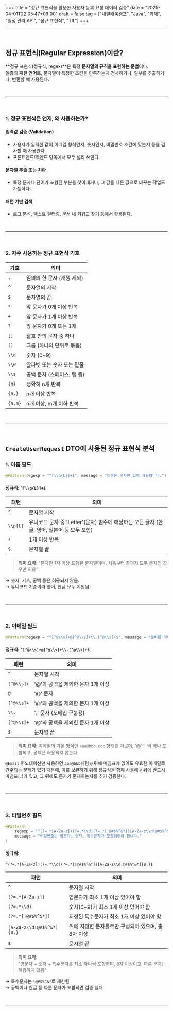+++
title = "정규 표현식을 활용한 사용자 등록 요청 데이터 검증"
date = "2025-04-01T22:05:47+09:00"
draft = false
tag = ["내일배움캠프", "Java", "과제", "일정 관리 API", "정규 표현식", "TIL"]
+++

<hr>
<br>

## 정규 표현식(Regular Expression)이란?

**정규 표현식(정규식, regex)**은 특정 **문자열의 규칙을 표현하는 문법**이다.  
일종의 **패턴 언어**로, 문자열이 특정한 조건을 만족하는지 검사하거나, 일부를 추출하거나, 변환할 때 사용된다.

<br>
<hr>
<br>

### 1. 정규 표현식은 언제, 왜 사용하는가?

#### 입력값 검증 (Validation)
- 사용자가 입력한 값이 이메일 형식인지, 숫자인지, 비밀번호 조건에 맞는지 등을 검사할 때 사용한다.
- 프론트엔드/백엔드 양쪽에서 모두 널리 쓰인다.

#### 문자열 추출 또는 치환
- 특정 문자나 단어가 포함된 부분을 찾아내거나, 그 값을 다른 값으로 바꾸는 작업도 가능하다.

#### 패턴 기반 검색
- 로그 분석, 텍스트 필터링, 문서 내 키워드 찾기 등에서 활용된다.

<br>
<hr>
<br>

### 2. 자주 사용하는 정규 표현식 기호

| 기호 | 의미 |
|------|------|
| `.` | 임의의 한 문자 (개행 제외) |
| `^` | 문자열의 시작 |
| `$` | 문자열의 끝 |
| `*` | 앞 문자가 0개 이상 반복 |
| `+` | 앞 문자가 1개 이상 반복 |
| `?` | 앞 문자가 0개 또는 1개 |
| `[]` | 괄호 안의 문자 중 하나 |
| `()` | 그룹 (하나의 단위로 묶음) |
| `\\d` | 숫자 (0~9) |
| `\\w` | 알파벳 또는 숫자 또는 밑줄 |
| `\\s` | 공백 문자 (스페이스, 탭 등) |
| `{n}` | 정확히 n개 반복 |
| `{n,}` | n개 이상 반복 |
| `{n,m}` | n개 이상, m개 이하 반복 |

<br>
<hr>
<br>

## `CreateUserRequest` DTO에 사용된 정규 표현식 분석

### 1. 이름 필드

```java
@Pattern(regexp = "^[\\p{L}]+$", message = "이름은 문자만 입력 가능합니다.")
```

#### 정규식: `^[\\p{L}]+$`

| 패턴 | 의미 |
|------|------|
| `^` | 문자열 시작 |
| `\\p{L}` | 유니코드 문자 중 'Letter'(문자) 범주에 해당하는 모든 글자 (한글, 영어, 일본어 등 모두 포함) |
| `+` | 1개 이상 반복 |
| `$` | 문자열 끝 |

> **의미 요약**: "문자만 1자 이상 포함된 문자열이며, 처음부터 끝까지 모두 문자인 경우만 허용"

→ 숫자, 기호, 공백 등은 허용되지 않음.  
→ 유니코드 기준이라 영어, 한글 모두 지원됨.

<br>
<hr>
<br>

### 2. 이메일 필드

```java
@Pattern(regexp = "^[^@\\s]+@[^@\\s]+\\.[^@\\s]+$", message = "올바른 이메일이 아닙니다.")
```

#### 정규식: `^[^@\\s]+@[^@\\s]+\\.[^@\\s]+$`

| 패턴 | 의미 |
|------|------|
| `^` | 문자열 시작 |
| `[^@\\s]+` | '@'와 공백을 제외한 문자 1개 이상 |
| `@` | '@' 문자 |
| `[^@\\s]+` | '@'와 공백을 제외한 문자 1개 이상 |
| `\\.` | '.' 문자 (도메인 구분용) |
| `[^@\\s]+` | '@'와 공백을 제외한 문자 1개 이상 |
| `$` | 문자열 끝 |

> **의미 요약**: 이메일의 기본 형식인 `aaa@bbb.ccc` 형태를 따르며, '@'는 딱 하나 포함되고, 공백은 허용되지 않는다.

`@Email` 어노테이션만 사용하면 `aaa@bbb`처럼 `@` 뒤에 마침표가 없어도 유효한 이메일로 간주되는 문제가 있기 때문에, 이를 보완하기 위해 정규식을 함께 사용해 `@` 뒤에 반드시 마침표(`.`)가 있고, 그 뒤에도 문자가 존재하는지를 추가 검증한다.

<br>
<hr>
<br>

### 3. 비밀번호 필드

```java
@Pattern(
    regexp = "^(?=.*[A-Za-z])(?=.*\\d)(?=.*[!@#$%^&*])[A-Za-z\\d!@#$%^&*]{8,}$",
    message = "비밀번호는 영문자, 숫자, 특수문자가 포함되어야 합니다."
)
```

#### 정규식:  
`^(?=.*[A-Za-z])(?=.*\\d)(?=.*[!@#$%^&*])[A-Za-z\\d!@#$%^&*]{8,}$`

| 패턴 | 의미 |
|------|------|
| `^` | 문자열 시작 |
| `(?=.*[A-Za-z])` | 영문자가 최소 1개 이상 있어야 함 |
| `(?=.*\\d)` | 숫자(0~9)가 최소 1개 이상 있어야 함 |
| `(?=.*[!@#$%^&*])` | 지정된 특수문자가 최소 1개 이상 있어야 함 |
| `[A-Za-z\\d!@#$%^&*]{8,}` | 위에 지정한 문자들로만 구성되어 있으며, 총 8자 이상 |
| `$` | 문자열 끝 |

> **의미 요약**:  
> "영문자 + 숫자 + 특수문자를 최소 하나씩 포함하며, 8자 이상이고, 다른 문자는 허용하지 않음"

→ 특수문자는 `!@#$%^&*`로 제한됨  
→ 공백이나 한글 등 다른 문자가 포함되면 검증 실패

<br>
<hr>